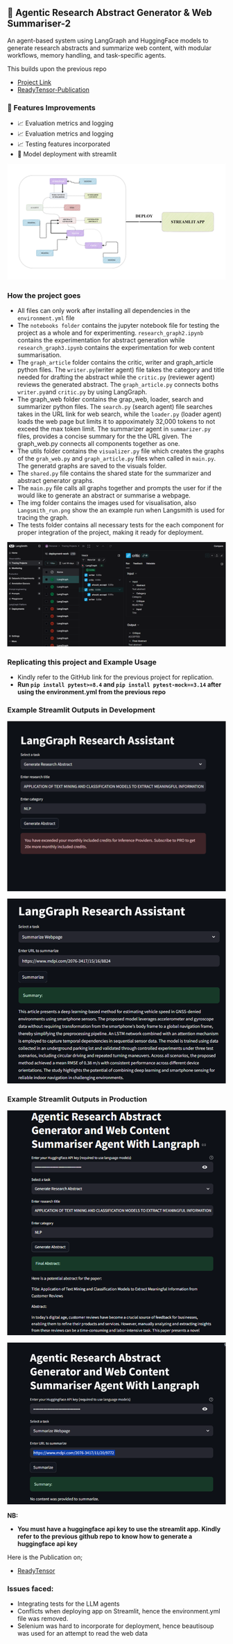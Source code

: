 ## 🧠 Agentic Research Abstract Generator & Web Summariser-2
An agent-based system using LangGraph and HuggingFace models to generate research abstracts and summarize web content, with modular workflows, memory handling, and task-specific agents.

This builds upon the previous repo 
- [Project Link](https://github.com/daniau23/agentic_researcher)
- [ReadyTensor-Publication](https://app.readytensor.ai/publications/the-agentic-research-abstract-generator-and-web-content-summariser-agent-with-langraph-gYeyu875mKsB)


### 🚀 Features Improvements
- 📈 Evaluation metrics and logging
- 📈 Evaluation metrics and logging
- 📈 Testing features incorporated
- 🚀 Model deployment with streamlit

![Research Assistant Flow Chart](img/Agentic-Research-Assistant-AI-pub-production-main.jpg)

### **How the project goes**
- All files can only work after installing all dependencies in the `environment.yml` file
- The `notebooks folder` contains the jupyter notebook file for testing the project as a whole and for experimenting. `research_graph2.ipynb` contains the experimentation for abstract generation while `research_graph3.ipynb` contains the experimentation for web content summarisation.
- The `graph_article` folder contains the critic, writer and graph_article python files. The `writer.py`(writer agent) file takes the category and title needed for drafting the abstract while the `critic.py` (reviewer agent) reviews the generated abstract. The `graph_article.py` connects boths `writer.py`and `critic.py` by using LangGraph.
- The graph_web folder contains the grap_web, loader, search and summarizer python files. The `search.py` (search agent) file searches takes in the URL link for web search, while the `loader.py` (loader agent) loads the web page but limits it to appoximately 32,000 tokens to not exceed the max token limit. The summarizer agent in `summarizer.py` files, provides a concise summary for the the URL given. The graph_web.py connects all components together as one.
- The utils folder contains the `visualizer.py` file which creates the graphs of the `grah_web.py` and `graph_article.py` files when called in `main.py`. The generatd graphs are saved to the visuals folder.
- The `shared.py` file contains the shared state for the summarizer and abstract generator graphs.
- The `main.py` file calls all graphs together and prompts the user for if the would like to generate an abstract or summarise a webpage.
- The img folder contains the images used for visualisation, also `Langsmith_run.png` show the an example run when Langsmith is used for tracing the graph.
- The tests folder contains all necessary tests for the each component for proper integration of the project, making it ready for deployment.

![LangSmith](img/LangSmith_run.png)

### **Replicating this project and Example Usage**
- Kindly refer to the GitHub link for the previous project for replication.
- **Run `pip install pytest>=8.4` and `pip install pytest-mock==3.14` after using the environment.yml from the previous repo**

### **Example Streamlit Outputs in Development**
![Abstract-generator](img/streamlit_abstract_generator_dev.png)

![Webpage-summariser](img/streamlit_web_page_summariser_dev.png)

### **Example Streamlit Outputs in Production**
![Abstract-generator](img/streamlit_abstract_generator_production.png)

![Webpage-summariser](img/streamlit_web_page_summariser_production.png)

**NB:** 
- **You must have a huggingface api key to use the streamlit app. Kindly refer to the previous github repo to know how to generate a huggingface api key**

Here is the Publication on;
- [ReadyTensor](https://app.readytensor.ai/publications/langgraph-agentic-research-abstract-generator-and-web-content-summariser-agent-with-streamlit-J0fCORmpykZn)

### **Issues faced**:
- Integrating tests for the LLM agents
- Conflicts when deploying app on Streamlit, hence the environment.yml file was removed. 
- Selenium was hard to incorporate for deployment, hence beautisoup was used for an attempt to read the web data